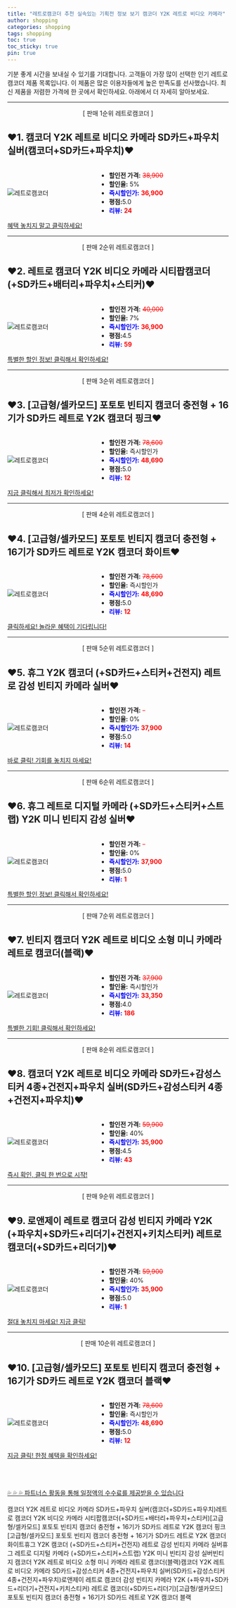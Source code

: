 ```yaml
---
title: "레트로캠코더 추천 실속있는 기획전 정보 보기 캠코더 Y2K 레트로 비디오 카메라"
author: shopping
categories: shopping
tags: shopping
toc: true
toc_sticky: true
pin: true
---
```

기분 좋게 시간을 보내실 수 있기를 기대합니다. 고객들이 가장 많이 선택한 인기 레트로캠코더 제품 목록입니다. 이 제품은 많은 이용자들에게 높은 만족도를 선사했습니다. 최신 제품을 저렴한 가격에 한 곳에서 확인하세요. 아래에서 더 자세히 알아보세요.

---
<p class="toplist" style="margin: 0 auto; display: block; width: fit-content;">[ 판매 1순위 레트로캠코더 ]</p>

<h2><strong>❤️1. 캠코더 Y2K 레트로 비디오 카메라 SD카드+파우치 실버(캠코더+SD카드+파우치)❤️</strong></h2>

<div style="display: flex; align-items: center;">
    <div style="flex: 0.4;">
        <img src="https://thumbnail9.coupangcdn.com/thumbnails/remote/230x230ex/image/vendor_inventory/e900/2b5c68f8c851ee73b97274c120a1249003c59933ebdf7867f0cfac4ec726.jpg" alt="레트로캠코더" style="max-width: 100%;">
    </div>
    <div style="flex: 0.6; margin-left: 10px;">
        <ul>
            <li><strong>할인전 가격:</strong> <del style="color: red;">38,900</del></li>
            <li><strong>할인율:</strong> 5%</li>
            <li><span style='color:blue'><strong>즉시할인가:</strong></span> <span style='color:red'><strong>36,900</strong></span></li>
            <li><strong>평점:</strong>5.0</li>
            <li><span style='color:blue'><strong>리뷰:</strong></span> <span style='color:red'><strong>24</strong></span></li>
        </ul>
    </div>
</div>
<div class="center">
    <a href="https://William4Davisa.github.io?lptag=AF9450613&subid=githubio&pageKey=7937250489&traceid=V0-153&itemId=21850493888&vendorItemId=88898752471" class="myButton">
        혜택 놓치지 말고 클릭하세요!
    </a>
</div>


---
<p class="toplist" style="margin: 0 auto; display: block; width: fit-content;">[ 판매 2순위 레트로캠코더 ]</p>

<h2><strong>❤️2. 레트로 캠코더 Y2K 비디오 카메라 시티팝캠코더(+SD카드+배터리+파우치+스티커)❤️</strong></h2>

<div style="display: flex; align-items: center;">
    <div style="flex: 0.4;">
        <img src="https://thumbnail9.coupangcdn.com/thumbnails/remote/230x230ex/image/vendor_inventory/9e62/7c2e1ae36493da43d47c07cb095cdf98c0cd3cf1d4f0642c625d186f5f68.png" alt="레트로캠코더" style="max-width: 100%;">
    </div>
    <div style="flex: 0.6; margin-left: 10px;">
        <ul>
            <li><strong>할인전 가격:</strong> <del style="color: red;">40,000</del></li>
            <li><strong>할인율:</strong> 7%</li>
            <li><span style='color:blue'><strong>즉시할인가:</strong></span> <span style='color:red'><strong>36,900</strong></span></li>
            <li><strong>평점:</strong>4.5</li>
            <li><span style='color:blue'><strong>리뷰:</strong></span> <span style='color:red'><strong>59</strong></span></li>
        </ul>
    </div>
</div>
<div class="center">
    <a href="https://William4Davisa.github.io?lptag=AF9450613&subid=githubio&pageKey=7589327991&traceid=V0-153&itemId=20051786786&vendorItemId=87148001526" class="myButton">
        특별한 할인 정보! 클릭해서 확인하세요!
    </a>
</div>


---
<p class="toplist" style="margin: 0 auto; display: block; width: fit-content;">[ 판매 3순위 레트로캠코더 ]</p>

<h2><strong>❤️3. [고급형/셀카모드] 포토토 빈티지 캠코더 충전형 + 16기가 SD카드 레트로 Y2K 캠코더 핑크❤️</strong></h2>

<div style="display: flex; align-items: center;">
    <div style="flex: 0.4;">
        <img src="https://thumbnail7.coupangcdn.com/thumbnails/remote/230x230ex/image/vendor_inventory/9809/b1262f86a0b5e1365b0a811fd72733b55130675c4ca0994086aaef1e37cf.png" alt="레트로캠코더" style="max-width: 100%;">
    </div>
    <div style="flex: 0.6; margin-left: 10px;">
        <ul>
            <li><strong>할인전 가격:</strong> <del style="color: red;">78,600</del></li>
            <li><strong>할인율:</strong> 즉시할인가</li>
            <li><span style='color:blue'><strong>즉시할인가:</strong></span> <span style='color:red'><strong>48,690</strong></span></li>
            <li><strong>평점:</strong>5.0</li>
            <li><span style='color:blue'><strong>리뷰:</strong></span> <span style='color:red'><strong>12</strong></span></li>
        </ul>
    </div>
</div>
<div class="center">
    <a href="https://William4Davisa.github.io?lptag=AF9450613&subid=githubio&pageKey=8176821296&traceid=V0-153&itemId=23368112234&vendorItemId=90398378769" class="myButton">
        지금 클릭해서 최저가 확인하세요!
    </a>
</div>


---
<p class="toplist" style="margin: 0 auto; display: block; width: fit-content;">[ 판매 4순위 레트로캠코더 ]</p>

<h2><strong>❤️4. [고급형/셀카모드] 포토토 빈티지 캠코더 충전형 + 16기가 SD카드 레트로 Y2K 캠코더 화이트❤️</strong></h2>

<div style="display: flex; align-items: center;">
    <div style="flex: 0.4;">
        <img src="https://thumbnail6.coupangcdn.com/thumbnails/remote/230x230ex/image/vendor_inventory/43e0/ea1fe7d367f2cbdc31bd4cc48c088d7edac79e1ad3c805bd0eb277da921e.png" alt="레트로캠코더" style="max-width: 100%;">
    </div>
    <div style="flex: 0.6; margin-left: 10px;">
        <ul>
            <li><strong>할인전 가격:</strong> <del style="color: red;">78,600</del></li>
            <li><strong>할인율:</strong> 즉시할인가</li>
            <li><span style='color:blue'><strong>즉시할인가:</strong></span> <span style='color:red'><strong>48,690</strong></span></li>
            <li><strong>평점:</strong>5.0</li>
            <li><span style='color:blue'><strong>리뷰:</strong></span> <span style='color:red'><strong>12</strong></span></li>
        </ul>
    </div>
</div>
<div class="center">
    <a href="https://William4Davisa.github.io?lptag=AF9450613&subid=githubio&pageKey=8176821296&traceid=V0-153&itemId=23368112239&vendorItemId=90398378784" class="myButton">
        클릭하세요! 놀라운 혜택이 기다립니다!
    </a>
</div>


---
<p class="toplist" style="margin: 0 auto; display: block; width: fit-content;">[ 판매 5순위 레트로캠코더 ]</p>

<h2><strong>❤️5. 휴그 Y2K 캠코더 (+SD카드+스티커+건전지) 레트로 감성 빈티지 카메라 실버❤️</strong></h2>

<div style="display: flex; align-items: center;">
    <div style="flex: 0.4;">
        <img src="https://thumbnail9.coupangcdn.com/thumbnails/remote/230x230ex/image/vendor_inventory/be69/c6671372c4f875b355b9460ab52f40c6a2cb5b3eaa05855c0be604bfa0eb.jpg" alt="레트로캠코더" style="max-width: 100%;">
    </div>
    <div style="flex: 0.6; margin-left: 10px;">
        <ul>
            <li><strong>할인전 가격:</strong> <del style="color: red;">-</del></li>
            <li><strong>할인율:</strong> 0%</li>
            <li><span style='color:blue'><strong>즉시할인가:</strong></span> <span style='color:red'><strong>37,900</strong></span></li>
            <li><strong>평점:</strong>5.0</li>
            <li><span style='color:blue'><strong>리뷰:</strong></span> <span style='color:red'><strong>14</strong></span></li>
        </ul>
    </div>
</div>
<div class="center">
    <a href="https://William4Davisa.github.io?lptag=AF9450613&subid=githubio&pageKey=7737564633&traceid=V0-153&itemId=20808737497&vendorItemId=88103840746" class="myButton">
        바로 클릭! 기회를 놓치지 마세요!
    </a>
</div>


---
<p class="toplist" style="margin: 0 auto; display: block; width: fit-content;">[ 판매 6순위 레트로캠코더 ]</p>

<h2><strong>❤️6. 휴그 레트로 디지털 카메라 (+SD카드+스티커+스트랩) Y2K 미니 빈티지 감성 실버❤️</strong></h2>

<div style="display: flex; align-items: center;">
    <div style="flex: 0.4;">
        <img src="https://thumbnail6.coupangcdn.com/thumbnails/remote/230x230ex/image/vendor_inventory/f9f4/1144f912a8f947d79c422c051439344b5582310ed8685b8fce7fa89fa5b4.jpg" alt="레트로캠코더" style="max-width: 100%;">
    </div>
    <div style="flex: 0.6; margin-left: 10px;">
        <ul>
            <li><strong>할인전 가격:</strong> <del style="color: red;">-</del></li>
            <li><strong>할인율:</strong> 0%</li>
            <li><span style='color:blue'><strong>즉시할인가:</strong></span> <span style='color:red'><strong>37,900</strong></span></li>
            <li><strong>평점:</strong>5.0</li>
            <li><span style='color:blue'><strong>리뷰:</strong></span> <span style='color:red'><strong>1</strong></span></li>
        </ul>
    </div>
</div>
<div class="center">
    <a href="https://William4Davisa.github.io?lptag=AF9450613&subid=githubio&pageKey=8214817357&traceid=V0-153&itemId=23593609421&vendorItemId=90619477690" class="myButton">
        특별한 할인 정보! 클릭해서 확인하세요!
    </a>
</div>


---
<p class="toplist" style="margin: 0 auto; display: block; width: fit-content;">[ 판매 7순위 레트로캠코더 ]</p>

<h2><strong>❤️7. 빈티지 캠코더 Y2K 레트로 비디오 소형 미니 카메라 레트로 캠코더(블랙)❤️</strong></h2>

<div style="display: flex; align-items: center;">
    <div style="flex: 0.4;">
        <img src="https://thumbnail6.coupangcdn.com/thumbnails/remote/230x230ex/image/vendor_inventory/1ec2/75ca34c813b1c0527b68d6fc7e08706c8b279a24aef9d96bf1b527ef6208.jpg" alt="레트로캠코더" style="max-width: 100%;">
    </div>
    <div style="flex: 0.6; margin-left: 10px;">
        <ul>
            <li><strong>할인전 가격:</strong> <del style="color: red;">37,900</del></li>
            <li><strong>할인율:</strong> 즉시할인가</li>
            <li><span style='color:blue'><strong>즉시할인가:</strong></span> <span style='color:red'><strong>33,350</strong></span></li>
            <li><strong>평점:</strong>4.0</li>
            <li><span style='color:blue'><strong>리뷰:</strong></span> <span style='color:red'><strong>186</strong></span></li>
        </ul>
    </div>
</div>
<div class="center">
    <a href="https://William4Davisa.github.io?lptag=AF9450613&subid=githubio&pageKey=7284895366&traceid=V0-153&itemId=18606661484&vendorItemId=88332730602" class="myButton">
        특별한 기회! 클릭해서 확인하세요!
    </a>
</div>


---
<p class="toplist" style="margin: 0 auto; display: block; width: fit-content;">[ 판매 8순위 레트로캠코더 ]</p>

<h2><strong>❤️8. 캠코더 Y2K 레트로 비디오 카메라 SD카드+감성스티커 4종+건전지+파우치 실버(SD카드+감성스티커 4종+건전지+파우치)❤️</strong></h2>

<div style="display: flex; align-items: center;">
    <div style="flex: 0.4;">
        <img src="https://thumbnail7.coupangcdn.com/thumbnails/remote/230x230ex/image/vendor_inventory/37f3/bee2b655895609fbf3033118c264992ec3392d2579ae8db7056707cd6519.jpg" alt="레트로캠코더" style="max-width: 100%;">
    </div>
    <div style="flex: 0.6; margin-left: 10px;">
        <ul>
            <li><strong>할인전 가격:</strong> <del style="color: red;">59,900</del></li>
            <li><strong>할인율:</strong> 40%</li>
            <li><span style='color:blue'><strong>즉시할인가:</strong></span> <span style='color:red'><strong>35,900</strong></span></li>
            <li><strong>평점:</strong>4.5</li>
            <li><span style='color:blue'><strong>리뷰:</strong></span> <span style='color:red'><strong>43</strong></span></li>
        </ul>
    </div>
</div>
<div class="center">
    <a href="https://William4Davisa.github.io?lptag=AF9450613&subid=githubio&pageKey=7894787682&traceid=V0-153&itemId=21622983147&vendorItemId=88674021861" class="myButton">
        즉시 확인, 클릭 한 번으로 시작!
    </a>
</div>


---
<p class="toplist" style="margin: 0 auto; display: block; width: fit-content;">[ 판매 9순위 레트로캠코더 ]</p>

<h2><strong>❤️9. 로앤제이 레트로 캠코더 감성 빈티지 카메라 Y2K (+파우치+SD카드+리더기+건전지+키치스티커) 레트로 캠코더(+SD카드+리더기)❤️</strong></h2>

<div style="display: flex; align-items: center;">
    <div style="flex: 0.4;">
        <img src="https://thumbnail7.coupangcdn.com/thumbnails/remote/230x230ex/image/vendor_inventory/6786/d788d0f33a635da47c011f9f3f9d8ec794127fe6229c1a6a8d621fcdd39f.jpg" alt="레트로캠코더" style="max-width: 100%;">
    </div>
    <div style="flex: 0.6; margin-left: 10px;">
        <ul>
            <li><strong>할인전 가격:</strong> <del style="color: red;">59,900</del></li>
            <li><strong>할인율:</strong> 40%</li>
            <li><span style='color:blue'><strong>즉시할인가:</strong></span> <span style='color:red'><strong>35,900</strong></span></li>
            <li><strong>평점:</strong>5.0</li>
            <li><span style='color:blue'><strong>리뷰:</strong></span> <span style='color:red'><strong>1</strong></span></li>
        </ul>
    </div>
</div>
<div class="center">
    <a href="https://William4Davisa.github.io?lptag=AF9450613&subid=githubio&pageKey=8190552642&traceid=V0-153&itemId=23438037524&vendorItemId=90465103923" class="myButton">
        절대 놓치지 마세요! 지금 클릭!
    </a>
</div>


---
<p class="toplist" style="margin: 0 auto; display: block; width: fit-content;">[ 판매 10순위 레트로캠코더 ]</p>

<h2><strong>❤️10. [고급형/셀카모드] 포토토 빈티지 캠코더 충전형 + 16기가 SD카드 레트로 Y2K 캠코더 블랙❤️</strong></h2>

<div style="display: flex; align-items: center;">
    <div style="flex: 0.4;">
        <img src="https://thumbnail7.coupangcdn.com/thumbnails/remote/230x230ex/image/vendor_inventory/a1bc/4d5d1be32bef51db86613a304775f1ef96c4914aeb67d1c78ea7528e74ee.png" alt="레트로캠코더" style="max-width: 100%;">
    </div>
    <div style="flex: 0.6; margin-left: 10px;">
        <ul>
            <li><strong>할인전 가격:</strong> <del style="color: red;">78,600</del></li>
            <li><strong>할인율:</strong> 즉시할인가</li>
            <li><span style='color:blue'><strong>즉시할인가:</strong></span> <span style='color:red'><strong>48,690</strong></span></li>
            <li><strong>평점:</strong>5.0</li>
            <li><span style='color:blue'><strong>리뷰:</strong></span> <span style='color:red'><strong>12</strong></span></li>
        </ul>
    </div>
</div>
<div class="center">
    <a href="https://William4Davisa.github.io?lptag=AF9450613&subid=githubio&pageKey=8176821296&traceid=V0-153&itemId=23368112237&vendorItemId=90398378777" class="myButton">
        지금 클릭! 한정 혜택을 확인하세요!
    </a>
</div>

<br><br><br>[💦 💦 💦 파트너스 활동을 통해 일정액의 수수료를 제공받을 수 있습니다](https://link.coupang.com/a/bcpT2c)<br><br>캠코더 Y2K 레트로 비디오 카메라 SD카드+파우치 실버(캠코더+SD카드+파우치)레트로 캠코더 Y2K 비디오 카메라 시티팝캠코더(+SD카드+배터리+파우치+스티커)[고급형/셀카모드] 포토토 빈티지 캠코더 충전형 + 16기가 SD카드 레트로 Y2K 캠코더 핑크[고급형/셀카모드] 포토토 빈티지 캠코더 충전형 + 16기가 SD카드 레트로 Y2K 캠코더 화이트휴그 Y2K 캠코더 (+SD카드+스티커+건전지) 레트로 감성 빈티지 카메라 실버휴그 레트로 디지털 카메라 (+SD카드+스티커+스트랩) Y2K 미니 빈티지 감성 실버빈티지 캠코더 Y2K 레트로 비디오 소형 미니 카메라 레트로 캠코더(블랙)캠코더 Y2K 레트로 비디오 카메라 SD카드+감성스티커 4종+건전지+파우치 실버(SD카드+감성스티커 4종+건전지+파우치)로앤제이 레트로 캠코더 감성 빈티지 카메라 Y2K (+파우치+SD카드+리더기+건전지+키치스티커) 레트로 캠코더(+SD카드+리더기)[고급형/셀카모드] 포토토 빈티지 캠코더 충전형 + 16기가 SD카드 레트로 Y2K 캠코더 블랙